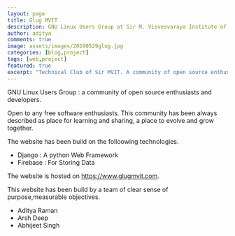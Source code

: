 ```yaml
---
layout: page
title: Glug MVIT
description: GNU Linux Users Group at Sir M. Visvesvaraya Institute of Technology
author: aditya
comments: true
image: assets/images/20190529glug.jpg
categories: [blog,project]
tags: [web,project]
featured: true
excerpt: "Technical Club of Sir MVIT. A community of open source enthusiasts and developers."
---
```


GNU Linux Users Group : a community of open source enthusiasts and developers.

Open to any free software enthusiasts. This community has been always described as place for learning and sharing, a place to evolve and grow together.

The website has been build on the folloowing technologies.
- Django : A python Web Framework
- Firebase : For Storing Data

The website is hosted on https://www.glugmvit.com.

This website has been build by a team of clear sense of purpose,measurable objectives.
- Aditya Raman
- Arsh Deep
- Abhijeet Singh

